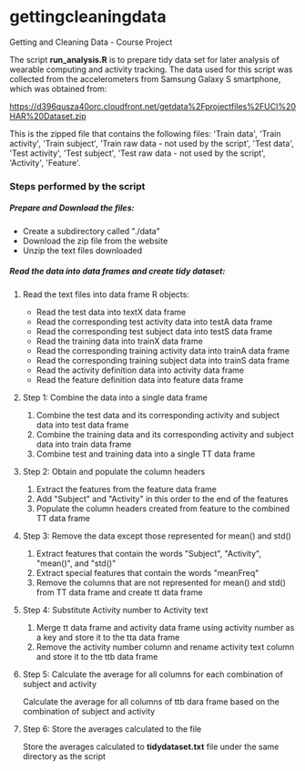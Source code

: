 # gettingcleaningdata
Getting and Cleaning Data - Course Project

The script **run_analysis.R** is to prepare tidy data set for later analysis of wearable computing and activity tracking.
The data used for this script was collected from the accelerometers from Samsung Galaxy S smartphone, which was obtained from:

https://d396qusza40orc.cloudfront.net/getdata%2Fprojectfiles%2FUCI%20HAR%20Dataset.zip 

This is the zipped file that contains the following files: 'Train data', 'Train activity', 'Train subject', 'Train raw data - not used by the script', 'Test data', 'Test activity', 'Test subject', 'Test raw data - not used by the script', 'Activity', 'Feature'.

### Steps performed by the script

##### Prepare and Download the files:

   - Create a subdirectory called "./data"
   - Download the zip file from the website
   - Unzip the text files downloaded

##### Read the data into data frames and create tidy dataset:

   1. Read the text files into data frame R objects:
      * Read the test data into textX data frame
	  * Read the corresponding test activity data into testA data frame
	  * Read the corresponding test subject data into testS data frame
	  * Read the training data into trainX data frame
	  * Read the corresponding training activity data into trainA data frame
	  * Read the corresponding training subject data into trainS data frame
	  * Read the activity definition data into activity data frame
	  * Read the feature definition data into feature data frame
   
1. Step 1: Combine the data into a single data frame

    1. Combine the test data and its corresponding activity and subject data into test data frame
	2. Combine the training data and its corresponding activity and subject data into train data frame
	3. Combine test and training data into a single TT data frame

1. Step 2: Obtain and populate the column headers

    1. Extract the features from the feature data frame
	2. Add "Subject" and "Activity" in this order to the end of the features
	3. Populate the column headers created from feature to the combined TT data frame

1. Step 3: Remove the data except those represented for mean() and std()

    1. Extract features that contain the words "Subject", "Activity", "mean()", and "std()"
	2. Extract special features that contain the words "meanFreq"
	3. Remove the columns that are not represented for mean() and std() from TT data frame and create tt data frame

1. Step 4: Substitute Activity number to Activity text

    1. Merge tt data frame and activity data frame using activity number as a key and store it to the tta data frame
	2. Remove the activity number column and rename activity text column and store it to the ttb data frame

1. Step 5: Calculate the average for all columns for each combination of subject and activity 

	Calculate the average for all columns of ttb dara frame based on the combination of subject and activity 

1. Step 6: Store the averages calculated to the file

    Store the averages calculated to **tidydataset.txt** file under the same directory as the script






